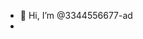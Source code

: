 - 👋 Hi, I’m @3344556677-ad
- 

<!---
3344556677-ad/3344556677-ad is a ✨ special ✨ repository because its `README.md` (this file) appears on your GitHub profile.
You can click the Preview link to take a look at your changes.
--->
